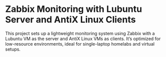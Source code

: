 # Zabbix Monitoring with Lubuntu Server and AntiX Linux Clients
This project sets up a lightweight monitoring system using Zabbix with a Lubuntu VM as the server and AntiX Linux VMs as clients. It’s optimized for low-resource environments, ideal for single-laptop homelabs and virtual setups.
